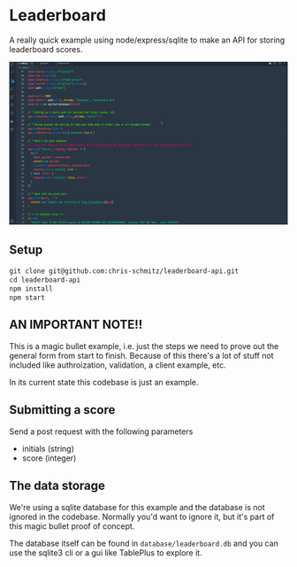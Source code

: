 # Leaderboard

A really quick example using node/express/sqlite to make an API for storing leaderboard scores.

![demo](readme_attachments/demo.gif)

## Setup

```
git clone git@github.com:chris-schmitz/leaderboard-api.git
cd leaderboard-api
npm install
npm start
```

## AN IMPORTANT NOTE!!

This is a magic bullet example, i.e. just the steps we need to prove out the general form from start to finish. Because of this there's a lot of stuff not included like authroization, validation, a client example, etc.

In its current state this codebase is just an example.

## Submitting a score

Send a post request with the following parameters

- initials (string)
- score (integer)

## The data storage

We're using a sqlite database for this example and the database is not ignored in the codebase. Normally you'd want to ignore it, but it's part of this magic bullet proof of concept.

The database itself can be found in `database/leaderboard.db` and you can use the sqlite3 cli or a gui like TablePlus to explore it.
